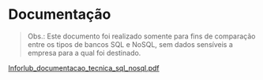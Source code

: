 # Documentação

> Obs.: Este documento foi realizado somente para fins de comparação entre os tipos de bancos SQL e NoSQL, sem dados sensíveis a empresa para a qual foi destinado.

[Inforlub_documentacao_tecnica_sql_nosql.pdf](https://github.com/user-attachments/files/18319174/Inforlub_documentacao_tecnica_sql_nosql.pdf)
